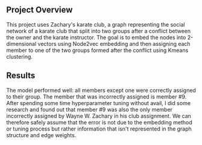 ## Project Overview
This project uses Zachary's karate club, a graph representing the social network of a karate club that split into two groups after a conflict between the owner and the karate instructor. 
The goal is to embed the nodes into 2-dimensional vectors using Node2vec embedding and then assigning each member to one of the two groups formed after the conflict using Kmeans clustering.

## Results
The model performed well: all members except one were correctly assigned to their group. The member that was incorrectly assigned is member #9. 
After spending some time hyperparameter tuning without avail, I did some research and found out that member #9 was also the only member incorrectly assigned by Wayne W. Zachary in his club assignment.
We can therefore safely assume that the error is not due to the embedding method or tuning process but rather information that isn't represented in the graph structure and edge weights.
